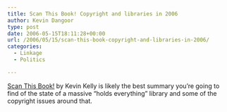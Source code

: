```yaml
---
title: Scan This Book! Copyright and libraries in 2006
author: Kevin Dangoor
type: post
date: 2006-05-15T18:11:28+00:00
url: /2006/05/15/scan-this-book-copyright-and-libraries-in-2006/
categories:
  - Linkage
  - Politics

---
```

[Scan This Book!][1] by Kevin Kelly is likely the best summary you&#8217;re going to find of the state of a massive &#8220;holds everything&#8221; library and some of the copyright issues around that.

 [1]: http://www.nytimes.com/2006/05/14/magazine/14publishing.html?_r=1&pagewanted=all&oref=slogin